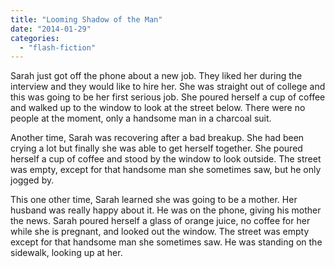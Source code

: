 ```yaml
---
title: "Looming Shadow of the Man"
date: "2014-01-29"
categories: 
  - "flash-fiction"
---
```


Sarah just got off the phone about a new job. They liked her during the interview and they would like to hire her. She was straight out of college and this was going to be her first serious job. She poured herself a cup of coffee and walked up to the window to look at the street below. There were no people at the moment, only a handsome man in a charcoal suit.

Another time, Sarah was recovering after a bad breakup. She had been crying a lot but finally she was able to get herself together. She poured herself a cup of coffee and stood by the window to look outside. The street was empty, except for that handsome man she sometimes saw, but he only jogged by.

This one other time, Sarah learned she was going to be a mother. Her husband was really happy about it. He was on the phone, giving his mother the news. Sarah poured herself a glass of orange juice, no coffee for her while she is pregnant, and looked out the window. The street was empty except for that handsome man she sometimes saw. He was standing on the sidewalk, looking up at her.
